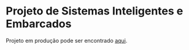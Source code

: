 # Projeto de Sistemas Inteligentes e Embarcados

Projeto em produção pode ser encontrado [aqui](http://projeto.freonzx.com/).
